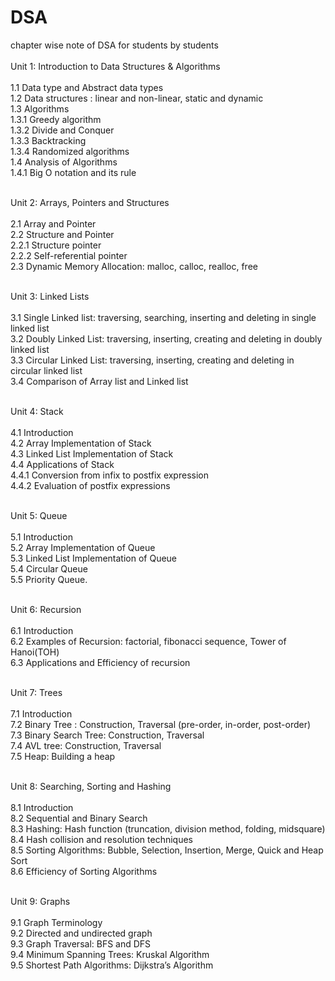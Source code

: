 # DSA
chapter wise note of DSA for students by students </br></br>
Unit 1: Introduction to Data Structures & Algorithms   </br>                                                        
1.1	Data type and Abstract data types</br>
1.2	Data structures : linear and non-linear, static and dynamic</br>
1.3	Algorithms</br>
1.3.1	Greedy algorithm</br>
1.3.2	Divide and Conquer</br>
1.3.3	Backtracking</br>
1.3.4	Randomized algorithms</br>
1.4	Analysis of Algorithms</br>
1.4.1	Big O notation and its rule</br></br>

Unit 2: Arrays, Pointers and Structures</br></br>
2.1	Array and Pointer</br>
2.2	Structure and Pointer</br>
2.2.1	Structure pointer</br>
2.2.2	Self-referential pointer</br>
2.3	Dynamic Memory Allocation: malloc, calloc, realloc, free</br></br>

Unit 3: Linked Lists        </br>                                            </br>
3.1	Single Linked list: traversing, searching, inserting and deleting in single linked list</br>
3.2	Doubly Linked List: traversing, inserting, creating and deleting in doubly linked list</br>
3.3	Circular Linked List: traversing, inserting, creating and deleting in circular linked list</br>
3.4	Comparison of Array list and Linked list</br></br>

Unit 4: Stack</br></br>
4.1	Introduction</br>
4.2	Array Implementation of Stack</br>
4.3	Linked List Implementation of Stack</br>
4.4	Applications of Stack</br>
4.4.1	Conversion from infix to postfix expression</br>
4.4.2	Evaluation of postfix expressions</br></br>

Unit 5: Queue         </br>                                               
5.1	Introduction</br>
5.2	Array Implementation of Queue</br>
5.3	Linked List Implementation of Queue</br>
5.4	Circular Queue</br>
5.5	Priority Queue.</br></br>

Unit 6: Recursion   </br>                                                    
6.1	Introduction</br>
6.2	Examples of Recursion: factorial, fibonacci sequence, Tower of Hanoi(TOH) </br>
6.3	Applications and Efficiency of recursion</br></br>

Unit 7: Trees        </br>                                                        
7.1	Introduction</br>
7.2	Binary Tree : Construction, Traversal (pre-order, in-order, post-order)</br>
7.3	Binary Search Tree: Construction, Traversal</br>
7.4	AVL tree: Construction, Traversal</br>
7.5	Heap: Building a heap</br></br>

Unit 8: Searching, Sorting and Hashing             </br>                  
8.1	Introduction</br>
8.2	Sequential and Binary Search </br>
8.3	Hashing: Hash function (truncation, division method, folding, midsquare)</br>
8.4	Hash collision and resolution techniques</br>
8.5	Sorting Algorithms: Bubble, Selection, Insertion, Merge, Quick and Heap Sort</br>
8.6	Efficiency of Sorting Algorithms</br></br>

Unit 9: Graphs           </br>                                             
9.1	Graph Terminology</br>
9.2	Directed and undirected graph</br>
9.3	Graph Traversal: BFS and DFS </br>
9.4	Minimum Spanning Trees: Kruskal Algorithm</br>
9.5	Shortest Path Algorithms: Dijkstra’s Algorithm</br>


